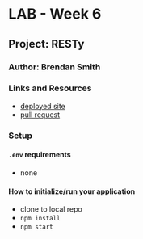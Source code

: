 # LAB - Week 6

## Project: RESTy

### Author: Brendan Smith

### Links and Resources


- [deployed site](https://trusting-williams-88a5e6.netlify.app/)
- [pull request](https://github.com/brendigler/resty/pull/2)


### Setup

#### `.env` requirements

- none

#### How to initialize/run your application

- clone to local repo
- `npm install`
- `npm start`

<!-- #### Tests -->

<!-- - Run tests with `npm test` -->

<!-- #### UML / Application Wiring Diagram -->

<!-- ![UML](uml.png) -->
